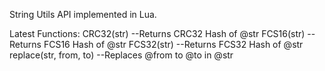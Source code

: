String Utils API implemented in Lua.

Latest Functions:
CRC32(str) --Returns CRC32 Hash of @str
FCS16(str) --Returns FCS16 Hash of @str
FCS32(str) --Returns FCS32 Hash of @str
replace(str, from, to)  --Replaces @from to @to in @str